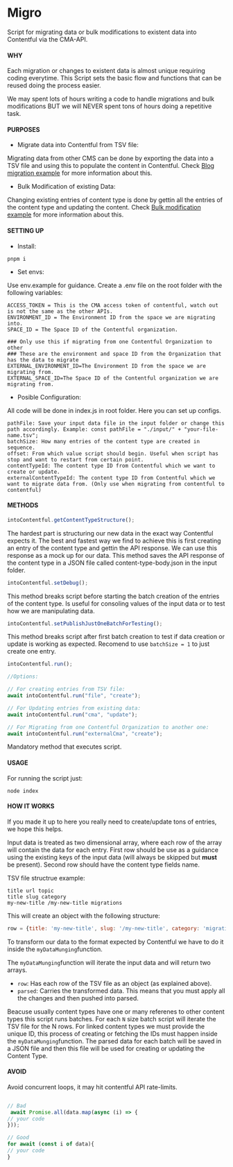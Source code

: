 # Migro
Script for migrating data or bulk modifications to existent data into Contentful via the CMA-API.

#### **WHY**

Each migration or changes to existent data is almost unique requiring coding everytime. This Script sets the basic flow and functions that can be reused doing the process easier.

We may spent lots of hours writing a code to handle migrations and bulk modifications BUT we will NEVER spent tons of hours doing a repetitive task. 

#### **PURPOSES**

- Migrate data into Contentful from TSV file:

 Migrating data from other CMS can be done by exporting the data into a TSV file and using this to populate the content in Contentful. Check [Blog migration example](https://github.com/studio-freight/into-contentful/tree/blog-example) for more information about this.

- Bulk Modification of existing Data:

 Changing existing entries of content type is done by gettin all the entries of the content type and updating the content. Check [Bulk modification example](https://github.com/studio-freight/into-contentful/tree/bulk-modifications) for more information about this.

#### **SETTING UP**

- Install:

```
pnpm i
```

- Set envs:

Use env.example for guidance. Create a .env file on the root folder with the following variables:

```
ACCESS_TOKEN = This is the CMA access token of contentful, watch out is not the same as the other APIs.
ENVIRONMENT_ID = The Environment ID from the space we are migrating into.
SPACE_ID = The Space ID of the Contentful organization.

### Only use this if migrating from one Contentful Organization to other
### These are the environment and space ID from the Organization that has the data to migrate
EXTERNAL_ENVIRONMENT_ID=The Environment ID from the space we are migrating from.
EXTERNAL_SPACE_ID=The Space ID of the Contentful organization we are migrating from.
```

- Posible Configuration:

All code will be done in index.js in root folder. Here you can set up configs.

```
pathFile: Save your input data file in the input folder or change this path accordingly. Example: const pathFile = "./input/" + "your-file-name.tsv";
batchSize: How many entries of the content type are created in sequence.
offset: From which value script should begin. Useful when script has stop and want to restart from certain point.
contentTypeId: The content type ID from Contentful which we want to create or update.
externalContentTypeId: The content type ID from Contentful which we want to migrate data from. (Only use when migrating from contentful to contentful)
```

#### **METHODS**

```javascript
intoContentful.getContentTypeStructure();
```

The hardest part is structuring our new data in the exact way Contentful expects it. The best and fastest way we find to achieve this is first creating an entry of the content type and gettin the API response. We can use this response as a mock up for our data. 
This method saves the API response of the content type in a JSON file called content-type-body.json in the input folder.

```javascript
intoContentful.setDebug();
```

This method breaks script before starting the batch creation of the entries of the content type. Is useful for consoling values of the input data or to test how we are manipulating data.

```javascript
intoContentful.setPublishJustOneBatchForTesting();
```

This method breaks script after first batch creation to test if data creation or update is working as expected. Recomend to use ```batchSize = 1``` to just create one entry.

```javascript
intoContentful.run();

//Options:

// For creating entries from TSV file:
await intoContentful.run("file", "create");

// For Updating entries from existing data:
await intoContentful.run("cma", "update");

// For Migrating from one Contentful Organization to another one:
await intoContentful.run("externalCma", "create");
```

Mandatory method that executes script.


#### **USAGE**

For running the script just:

```
node index
```

#### **HOW IT WORKS**

If you made it up to here you really need to create/update tons of entries, we hope this helps.

Input data is treated as two dimensional array, where each row of the array will contain the data for each entry. 
First row should be use as a guidance using the existing keys of the input data (will always be skipped but **must** be present). Second row should have the content type fields name.

TSV file structrue example:
```
title url topic
title slug category
my-new-title /my-new-title migrations
```
This will create an object with the following structure:

```javascript
row = {title: 'my-new-title', slug: '/my-new-title', category: 'migrations'}
```

To transform our data to the format expected by Contentful we have to do it inside the ```myDataMunging```function.

The ```myDataMunging```function will iterate the input data and will return two arrays. 
- ```row```: Has each row of the TSV file as an object (as explained above). 
- ```parsed```: Carries the transformed data. This means that you must apply all the changes and then pushed into parsed.

Beacuse usually content types have one or many referenes to other content types this script runs batches. For each ```N``` size batch script will iterate the TSV file for the N rows. For linked content types we must provide the unique ID, this process of creating or fetching the IDs must happen inside the ```myDataMunging```function. The parsed data for each batch will be saved in a JSON file and then this file will be used for creating or updating the Content Type.   


#### AVOID ####

Avoid concurrent loops, it may hit contentful API rate-limits.

```javascript

// Bad
 await Promise.all(data.map(async (i) => {
// your code
}));

// Good
for await (const i of data){
// your code
}

```
